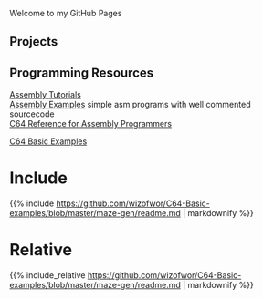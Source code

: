 Welcome to my GitHub Pages

## Projects 

## Programming Resources
[Assembly Tutorials](asm-tutorials.md)  
[Assembly Examples](asm-examples.md) simple asm programs with well commented sourcecode  
[C64 Reference for Assembly Programmers](asm-reference/README.md)  
 
[C64 Basic Examples](https://github.com/wizofwor/C64-Basic-examples/tree/master/maze-gen/https://github.com/readme.md)  

# Include

{{% include https://github.com/wizofwor/C64-Basic-examples/blob/master/maze-gen/readme.md | markdownify %}}

# Relative

{{% include_relative https://github.com/wizofwor/C64-Basic-examples/blob/master/maze-gen/readme.md | markdownify %}}
